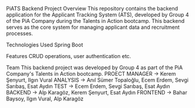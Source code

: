 PiATS Backend
Project Overview
This repository contains the backend application for the Applicant Tracking System (ATS), developed by Group 4 of the PiA Company during the Talents in Action bootcamp. This backend serves as the core system for managing applicant data and recruitment processes.

Technologies Used
Spring Boot

Features
CRUD operations, user authentication etc.

Team
This backend project was developed by Group 4 as part of the PiA Company's Talents in Action bootcamp.
PROECT MANAGER → Kerem Şenyurt, Ilgın Vural
ANALYSIS → Anıl Sümer Topaloğlu, Ecem Erdem, Sevgi Sarıbaş, Esat Aydın
TEST → Ecem Erdem, Sevgi Sarıbaş, Esat Aydın
BACKEND → Alp Karagöz, Kerem Şenyurt, Esat Aydın
FRONTEND → Bahar Baysoy, Ilgın Vural, Alp Karagöz
